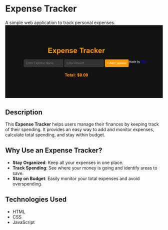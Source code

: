 # Expense Tracker

A simple web application to track personal expenses.
![Expense Tracker Screenshot](./images/expensetracker.png)

## Description

This **Expense Tracker** helps users manage their finances by keeping track of their spending. It provides an easy way to add and monitor expenses, calculate total spending, and stay within budget.

## Why Use an Expense Tracker?

- **Stay Organized**: Keep all your expenses in one place.
- **Track Spending**: See where your money is going and identify areas to save.
- **Stay on Budget**: Easily monitor your total expenses and avoid overspending.

## Technologies Used

- HTML
- CSS
- JavaScript
